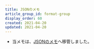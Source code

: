 ```yaml
---
title: JSONのメモ
article_group_id: format-group
display_order: 60
created: 2021-04-20
updated: 2021-04-20
---
```

- 当メモは、[JSONのメモ](https://thinktwice.tech/it/structured_text_data_format/json/)へ移管しました。
